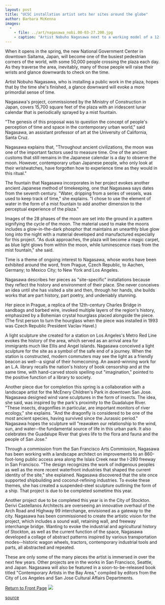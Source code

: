 ```yaml
---
layout: post
title: "UCSC installation artist sets her sites around the globe"
author: Barbara McKenna
images:
  -
    - file: ../art/nagasawa_nobi.00-03-27.200.jpg
    - caption: "Artist Nobuho Nagasawa next to a working model of a 12-piece installation that will soon hover over the new McEnery Children's Park in downtown San Jose. Photo: Barbara McKenna View more art pieces"
---
```


When it opens in the spring, the new National Government Center in downtown Saitama, Japan, will become one of the busiest pedestrian corners of the world, with some 50,000 people crossing the plaza each day. As they traverse the area, inevitably, many of those people will raise their wrists and glance downwards to check on the time.   
  

Artist Nobuho Nagasawa, who is installing a public work in the plaza, hopes that by the time she's finished, a glance downward will evoke a more primordial sense of time.  
  
Nagasawa's project, commissioned by the Ministry of Construction in Japan, covers 15,700 square feet of the plaza with an iridescent lunar calendar that is periodically sprayed by a mist fountain.  
  
"The genesis of this proposal was to question the concept of people's perception of time and space in the contemporary urban world," said Nagasawa, an assistant professor of art at the University of California, Santa Cruz.  
  
Nagasawa explains that, "Throughout ancient civilizations, the moon was one of the important factors used to measure time. One of the ancient customs that still remains in the Japanese calendar is a day to observe the moon. However, contemporary urban Japanese people, who only look at their wristwatches, have forgotten how to experience time as they would in this ritual."  
  
The fountain that Nagasawa incorporates in her project evokes another ancient Japanese method of timekeeping, one that Nagasawa says dates from the seventh century. "Water, dripping from a series of vessels, was used to keep track of time," she explains. "I chose to use the element of water in the form of a mist fountain to add another dimension to the perceptual experience of the plaza."  
  
Images of the 28 phases of the moon are set into the ground in a pattern signifying the cycle of the moon. The material used to make the moons includes a glow-in-the-dark phosphor that maintains an unearthly blue glow long into the night with a material developed and manufactured especially for this project. "As dusk approaches, the plaza will become a magic carpet, as blue light glows from within the moon, while luminescence rises from the mist fountain," she said.  
  
Time is a theme of ongoing interest to Nagasawa, whose works have been exhibited around the word, from Prague, Czech Republic, to Aachen, Germany; to Mexico City; to New York and Los Angeles.   
  
Nagasawa describes her pieces as "site-specific" installations because they reflect the history and environment of their place. She never conceives an idea until she has visited a site and then, through her hands, she builds works that are part history, part poetry, and undeniably stunning.  
  
Her piece in Prague, a replica of the 12th-century Charles Bridge in sandbags and barbed wire, invoked multiple layers of the region's history, emphasized by a Bohemian crystal hourglass placed alongside the piece. (The first person to turn the hourglass when the piece was installed in 1993 was Czech Republic President Vaclav Havel.)  
  
A light sculpture she created for a station on Los Angeles's Metro Red Line evokes the history of the area, which served as an arrival area for immigrants much like Ellis and Angel Islands. Nagasawa conceived a light sculpture for the site as a symbol of the safe end of a journey. When the station is constructed, modern commuters may see the light as a friendly beacon as well--a signal of their homecoming. An award-winning work for an L.A. library recalls the nation's history of book censorship and at the same time, with hand-carved stools spelling out "imagination," pointed to the positive function of a library to society.   
  
Another piece due for completion this spring is a collaboration with a landscape artist for the McEnery Children's Park in downtown San Jose. Nagasawa designed wind vane sculptures in the form of insects. The idea, she said, was inspired by the park's proximity to the Guadalupe River. "These insects, dragonflies in particular, are important monitors of river ecology," she explains. "And the dragonfly is considered to be one of the most ancient species, having survived since the Jurassic period." Nagasawa hopes the sculpture will "reawaken our relationship to the wind, sun, and water--the fundamental source of life in this urban park. It also celebrates the Guadalupe River that gives life to the flora and fauna and the people of San Jose."   
  
Through a commission from the San Francisco Arts Commission, Nagasawa has been working with a landscape architect on improvements to an 860-foot-long public access area along the Islais Creek near the I-280 freeway in San Francisco. "The design recognizes the work of indigenous peoples as well as the more recent waterfront industries that shaped the current identity of the site," she explained. Nagasawa discovered that the site once supported shipbuilding and coconut-refining industries. To evoke these themes, she has created a suspended-steel sculpture outlining the form of a ship. That project is due to be completed sometime this year.  
  
Another project due to be completed this year is in the City of Stockton. Derivi Castellanos Architects are overseeing an innovative overhaul of the Arch Road and Highway 99 interchange, envisioned as a gateway to the city. Nagasawa has been commissioned to create the artistic vision for the project, which includes a sound wall, retaining wall, and freeway interchange bridge. Wanting to evoke the industrial and agricultural history of Stockton, as well as the current function of the space, Nagasawa developed a collage of abstract patterns inspired by various transportation modes--historic wagon wheels, tractors, contemporary industrial tools and parts, all abstracted and repeated.   
  
These are only some of the many pieces the artist is immersed in over the next few years. Other projects are in the works in San Francisco, Seattle, and Japan. Nagasawa will also be featured in a soon-to-be-released book titled "Contemporary Artists in the Bay Area," compiled by editors from the City of Los Angeles and San Jose Cultural Affairs Departments.

[Return to Front Page][1] ![ ][2]

[1]: ../../index.html
[2]: ../../images/trans.gif

[source](http://www1.ucsc.edu/currents/99-00/03-27/naga.html "Permalink to naga")
